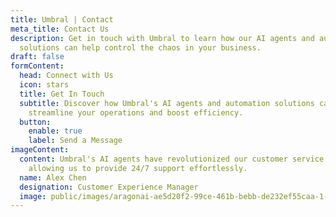 ```yaml
---
title: Umbral | Contact
meta_title: Contact Us
description: Get in touch with Umbral to learn how our AI agents and automation
  solutions can help control the chaos in your business.
draft: false
formContent:
  head: Connect with Us
  icon: stars
  title: Get In Touch
  subtitle: Discover how Umbral's AI agents and automation solutions can
    streamline your operations and boost efficiency.
  button:
    enable: true
    label: Send a Message
imageContent:
  content: Umbral's AI agents have revolutionized our customer service operations,
    allowing us to provide 24/7 support effortlessly.
  name: Alex Chen
  designation: Customer Experience Manager
  image: public/images/aragonai-ae5d20f2-99ce-461b-bebb-de232ef55caa-1-.jpeg
---
```

